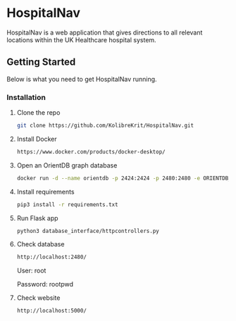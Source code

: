 # HospitalNav

HospitalNav is a web application that gives directions to all relevant locations within the UK Healthcare hospital system.

## Getting Started

Below is what you need to get HospitalNav running.


### Installation


1. Clone the repo
   ```sh
   git clone https://github.com/KolibreKrit/HospitalNav.git
   ```
   
2. Install Docker
   ```sh
   https://www.docker.com/products/docker-desktop/
   ```

3. Open an OrientDB graph database
   ```sh
   docker run -d --name orientdb -p 2424:2424 -p 2480:2480 -e ORIENTDB_ROOT_PASSWORD=rootpwd orientdb:2.2
   ```
   
4. Install requirements
   ```sh
   pip3 install -r requirements.txt
   ```

5. Run Flask app
   ```sh
   python3 database_interface/httpcontrollers.py
   ```

6. Check database
   ```sh
   http://localhost:2480/
   ```
   User: root
   
   Password: rootpwd
   

7. Check website
   ```sh
   http://localhost:5000/
   ```
